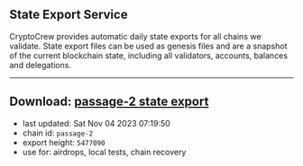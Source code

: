 ## State Export Service
CryptoCrew provides automatic daily state exports for all chains we validate. State export files can be used as genesis files and are a snapshot of the current blockchain state, including all validators, accounts, balances and delegations.

---
**Download: [passage-2 state export](https://dl.ccvalidators.com/SERVICE/passage/passage-2_export_5477090.json)**
---

- last updated: Sat Nov 04 2023 07:19:50
- chain id: `passage-2`
- export height: `5477090`
- use for: airdrops, local tests, chain recovery
